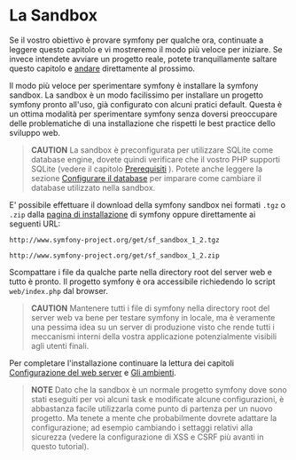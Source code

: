 La Sandbox
===========

Se il vostro obiettivo è provare symfony per qualche ora, continuate a leggere questo
capitolo e vi mostreremo il modo più veloce per iniziare. Se invece intendete avviare
un progetto reale, potete tranquillamente saltare questo capitolo e
[andare](#chapter_04-Installazione-di-symfony) direttamente al prossimo.

Il modo più veloce per sperimentare symfony è installare la symfony sandbox. La
sandbox è un modo facilissimo per installare un progetto symfony pronto all'uso, già
configurato con alcuni pratici default. Questa è un ottima modalità per sperimentare symfony 
senza doversi preoccupare delle problematiche di una installazione che rispetti le best practice
dello sviluppo web.

>**CAUTION**
>La sandbox è preconfigurata per utilizzare SQLite come database
>engine, dovete quindi verificare che il vostro PHP supporti SQLite (vedere il
>capitolo [Prerequisiti](#chapter_02-Prerequisites) ). Potete anche
>leggere la sezione [Configurare il database](#chapter_05-Configurare_il_database)
>per imparare come cambiare il database utilizzato nella sandbox.

E' possibile effettuare il download della symfony sandbox nei formati `.tgz` o `.zip` dalla
[pagina di installazione](http://www.symfony-project.org/installation/1_2) di symfony
oppure direttamente ai seguenti URL:

    http://www.symfony-project.org/get/sf_sandbox_1_2.tgz

    http://www.symfony-project.org/get/sf_sandbox_1_2.zip

Scompattare i file da qualche parte nella directory root del server web e tutto è pronto.
Il progetto symfony è ora accessibile richiedendo lo script `web/index.php`
dal browser.

>**CAUTION**
>Mantenere tutti i file di symfony nella directory root del server web va bene per
>testare symfony in locale, ma è veramente una pessima idea su
>un server di produzione visto che rende tutti i meccanismi interni della vostra
>applicazione potenzialmente visibili agli utenti finali.

Per completare l'installazione continuare la lettura dei capitoli
[Configurazione del web server](#chapter_06-Configurazione_del_web_server)
e [Gli ambienti](#chapter_07-Gli_ambienti).

>**NOTE**
>Dato che la sandbox è un normale progetto symfony dove sono stati eseguiti
>per voi alcuni task e modificate alcune configurazioni, è abbastanza facile
>utilizzarla come punto di partenza per un nuovo progetto.
>Ma tenete a mente che probabilmente dovrete adattare la configurazione; ad esempio
>cambiando i settaggi relativi alla sicurezza (vedere la configurazione di XSS
>e CSRF più avanti in questo tutorial).
